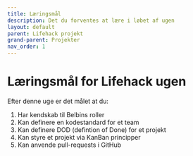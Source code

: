 ```yaml
---
title: Læringsmål
description: Det du forventes at lære i løbet af ugen
layout: default
parent: Lifehack projekt
grand-parent: Projekter
nav_order: 1
---
```


# Læringsmål for Lifehack ugen

Efter denne uge er det målet at du:

1. Har kendskab til Belbins roller
2. Kan definere en kodestandard for et team
3. Kan definere DOD (defintion of Done) for et projekt
4. Kan styre et projekt via KanBan principper
5. Kan anvende pull-requests i GitHub
